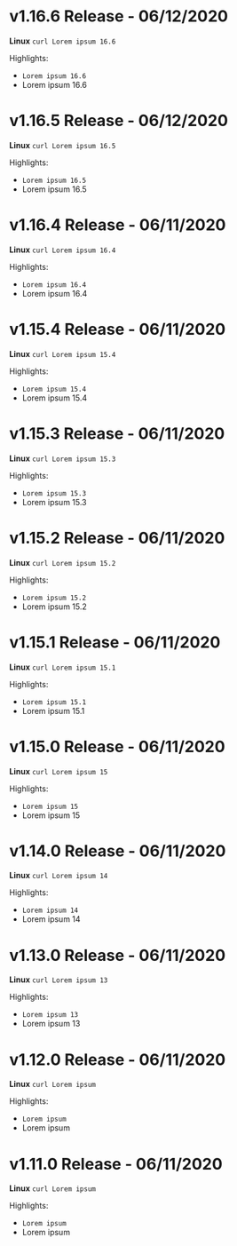 # v1.16.6 Release - 06/12/2020
**Linux**
`curl Lorem ipsum 16.6`

Highlights:
- `Lorem ipsum 16.6`
- Lorem ipsum 16.6

# v1.16.5 Release - 06/12/2020
**Linux**
`curl Lorem ipsum 16.5`

Highlights:
- `Lorem ipsum 16.5`
- Lorem ipsum 16.5

# v1.16.4 Release - 06/11/2020
**Linux**
`curl Lorem ipsum 16.4`

Highlights:
- `Lorem ipsum 16.4`
- Lorem ipsum 16.4

# v1.15.4 Release - 06/11/2020
**Linux**
`curl Lorem ipsum 15.4`

Highlights:
- `Lorem ipsum 15.4`
- Lorem ipsum 15.4

# v1.15.3 Release - 06/11/2020
**Linux**
`curl Lorem ipsum 15.3`

Highlights:
- `Lorem ipsum 15.3`
- Lorem ipsum 15.3

# v1.15.2 Release - 06/11/2020
**Linux**
`curl Lorem ipsum 15.2`

Highlights:
- `Lorem ipsum 15.2`
- Lorem ipsum 15.2

# v1.15.1 Release - 06/11/2020
**Linux**
`curl Lorem ipsum 15.1`

Highlights:
- `Lorem ipsum 15.1`
- Lorem ipsum 15.1

# v1.15.0 Release - 06/11/2020
**Linux**
`curl Lorem ipsum 15`

Highlights:
- `Lorem ipsum 15`
- Lorem ipsum 15

# v1.14.0 Release - 06/11/2020
**Linux**
`curl Lorem ipsum 14`

Highlights:
- `Lorem ipsum 14`
- Lorem ipsum 14

# v1.13.0 Release - 06/11/2020
**Linux**
`curl Lorem ipsum 13`

Highlights:
- `Lorem ipsum 13`
- Lorem ipsum 13

# v1.12.0 Release - 06/11/2020
**Linux**
`curl Lorem ipsum`

Highlights:
- `Lorem ipsum`
- Lorem ipsum

# v1.11.0 Release - 06/11/2020
**Linux**
`curl Lorem ipsum`

Highlights:
- `Lorem ipsum`
- Lorem ipsum
